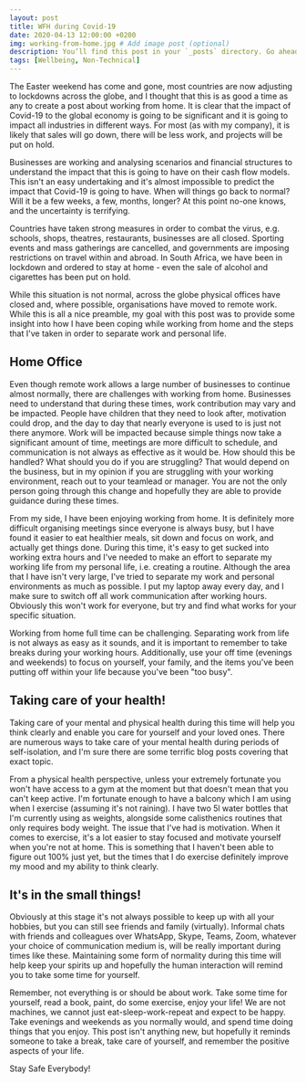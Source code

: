 ```yaml
---
layout: post
title: WFH during Covid-19
date: 2020-04-13 12:00:00 +0200
img: working-from-home.jpg # Add image post (optional)
description: You’ll find this post in your `_posts` directory. Go ahead and edit it and re-build the site to see your changes. # Add post description (optional)
tags: [Wellbeing, Non-Technical]
---
```


The Easter weekend has come and gone, most countries are now adjusting to lockdowns across the globe, and I thought that this is as good a time as any to create a post about working from home.  It is clear that the impact of Covid-19 to the global economy is going to be significant and it is going to impact all industries in different ways. For most (as with my company), it is likely that sales will go down, there will be less work, and projects will be put on hold. 

Businesses are working and analysing scenarios and financial structures to understand the impact that this is going to have on their cash flow models. This isn't an easy undertaking and it's almost impossible to predict the impact that Covid-19 is going to have. When will things go back to normal? Will it be a few weeks, a few, months, longer? At this point no-one knows, and the uncertainty is terrifying.

Countries have taken strong measures in order to combat the virus, e.g. schools, shops, theatres, restaurants, businesses are all closed. Sporting events and mass gatherings are cancelled, and governments are imposing restrictions on travel within and abroad. In South Africa, we have been in lockdown and ordered to stay at home - even the sale of alcohol and cigarettes has been put on hold.

While this situation is not normal, across the globe physical offices have closed and, where possible, organisations have moved to remote work. While this is all a nice preamble, my goal with this post was to provide some insight into how I have been coping while working from home and the steps that I've taken in order to separate work and personal life.


## Home Office
Even though remote work allows a large number of businesses to continue almost normally, there are challenges with working from home. Businesses need to understand that during these times, work contribution may vary and be impacted. People have children that they need to look after, motivation could drop, and the day to day that nearly everyone is used to is just not there anymore. Work will be impacted because simple things now take a significant amount of time, meetings are more difficult to schedule, and communication is not always as effective as it would be. How should this be handled? What should you do if you are struggling? That would depend on the business, but in my opinion if you are struggling with your working environment, reach out to your teamlead or manager. You are not the only person going through this change and hopefully they are able to provide guidance during these times.

From my side, I have been enjoying working from home. It is definitely more difficult organising meetings since everyone is always busy, but I have found it easier to eat healthier meals, sit down and focus on work, and actually get things done. During this time, it's easy to get sucked into working extra hours and I've needed to make an effort to separate my working life from my personal life, i.e. creating a routine. Although the area that I have isn't very large, I've tried to separate my work and personal environments as much as possible. I put my laptop away every day, and I make sure to switch off all work communication after working hours. Obviously this won't work for everyone, but try and find what works for your specific situation.

Working from home full time can be challenging. Separating work from life is not always as easy as it sounds, and it is important to remember to take breaks during your working hours. Additionally, use your off time (evenings and weekends) to focus on yourself, your family, and the items you've been putting off within your life because you've been "too busy".


## Taking care of your health!

Taking care of your mental and physical health during this time will help you think clearly and enable you care for yourself and your loved ones. There are numerous ways to take care of your mental health during periods of self-isolation, and I'm sure there are some terrific blog posts covering that exact topic. 

From a physical health perspective, unless your extremely fortunate you won't have access to a gym at the moment but that doesn't mean that you can't keep active. I'm fortunate enough to have a balcony which I am using when I exercise (assuming it's not raining). I have two 5l water bottles that I'm currently using as weights, alongside some calisthenics routines that only requires body weight. The issue that I've had is motivation. When it comes to exercise, it's a lot easier to stay focused and motivate yourself when you're not at home. This is something that I haven't been able to figure out 100% just yet, but the times that I do exercise definitely improve my mood and my ability to think clearly.


## It's in the small things!

Obviously at this stage it's not always possible to keep up with all your hobbies, but you can still see friends and family (virtually). Informal chats with friends and colleagues over WhatsApp, Skype, Teams, Zoom, whatever your choice of communication medium is, will be really important during times like these. Maintaining some form of normality during this time will help keep your spirits up and hopefully the human interaction will remind you to take some time for yourself.

Remember, not everything is or should be about work. Take some time for yourself, read a book, paint, do some exercise, enjoy your life! We are not machines, we cannot just eat-sleep-work-repeat and expect to be happy. Take evenings and weekends as you normally would, and spend time doing things that you enjoy. This post isn't anything new, but hopefully it reminds someone to take a break, take care of yourself, and remember the positive aspects of your life.

Stay Safe Everybody! 



